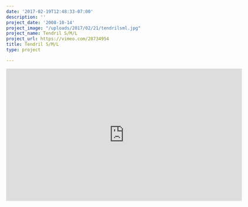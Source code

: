 ```yaml
---
date: '2017-02-19T12:48:33-07:00'
description: ''
project_date: '2008-10-14'
project_image: "/uploads/2017/02/21/tendrilsml.jpg"
project_name: Tendril S/M/L
project_url: https://vimeo.com/28734954
title: Tendril S/M/L
type: project

---
```

<iframe src="https://player.vimeo.com/video/28734954" width="640" height="360" frameborder="0" webkitallowfullscreen mozallowfullscreen allowfullscreen></iframe>
